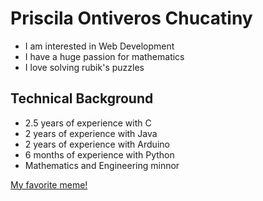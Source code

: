 # Priscila Ontiveros Chucatiny
  * I am interested in Web Development
  * I have a huge passion for mathematics
  * I love solving rubik's puzzles
    
    
## Technical Background
  * 2.5 years of experience with C
  * 2 years of experience with Java
  * 2 years of experience with Arduino
  * 6 months of experience with Python
  * Mathematics and Engineering minnor
              
<a href="http://people.ku.edu/~k088m880/EC/cat.jpg">My favorite meme!</a>
          
